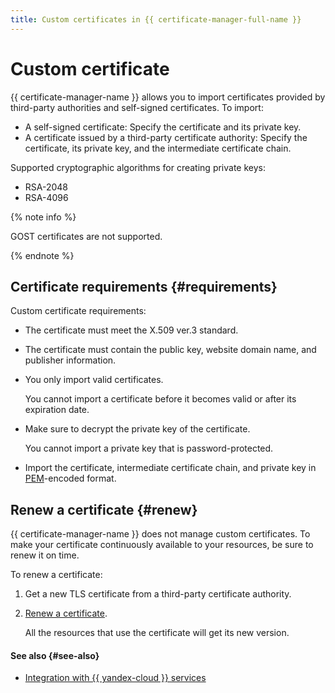 ```yaml
---
title: Custom certificates in {{ certificate-manager-full-name }}
---
```


# Custom certificate

{{ certificate-manager-name }} allows you to import certificates provided by third-party authorities and self-signed certificates. To import:
* A self-signed certificate: Specify the certificate and its private key.
* A certificate issued by a third-party certificate authority: Specify the certificate, its private key, and the intermediate certificate chain.

Supported cryptographic algorithms for creating private keys:
* RSA-2048
* RSA-4096

{% note info %}

GOST certificates are not supported.

{% endnote %}

## Certificate requirements {#requirements}

Custom certificate requirements:
* The certificate must meet the X.509 ver.3 standard.
* The certificate must contain the public key, website domain name, and publisher information.
* You only import valid certificates.

   You cannot import a certificate before it becomes valid or after its expiration date.
* Make sure to decrypt the private key of the certificate.

   You cannot import a private key that is password-protected.
* Import the certificate, intermediate certificate chain, and private key in [PEM](https://en.wikipedia.org/wiki/Privacy-Enhanced_Mail)-encoded format.

## Renew a certificate {#renew}

{{ certificate-manager-name }} does not manage custom certificates. To make your certificate continuously available to your resources, be sure to renew it on time.

To renew a certificate:
1. Get a new TLS certificate from a third-party certificate authority.
1. [Renew a certificate](../operations/import/cert-update.md).

   All the resources that use the certificate will get its new version.

#### See also {#see-also}

* [Integration with {{ yandex-cloud }} services](services.md)